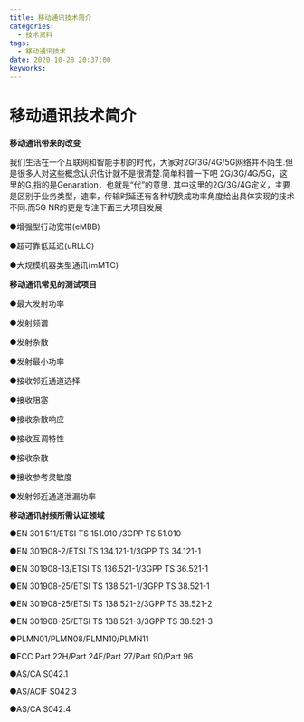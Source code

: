 ```yaml
---
title: 移动通讯技术简介
categories:
  - 技术资料
tags:
  - 移动通讯技术
date: 2020-10-28 20:37:00
keyworks: 
---
```



# 移动通讯技术简介

**移动通讯带来的改变**

 

我们生活在一个互联网和智能手机的时代，大家对2G/3G/4G/5G网络并不陌生.但是很多人对这些概念认识估计就不是很清楚.简单科普一下吧  2G/3G/4G/5G，这里的G,指的是Genaration，也就是“代”的意思. 其中这里的2G/3G/4G定义，主要是区别于业务类型，速率，传输时延还有各种切换成功率角度给出具体实现的技术不同.而5G NR的更是专注下面三大项目发展

●增强型行动宽带(eMBB)

●超可靠低延迟(uRLLC)

●大规模机器类型通讯(mMTC)

 

  

**移动通讯常见的测试项目**

●最大发射功率

●发射频谱

●发射杂散

●发射最小功率

●接收邻近通道选择

●接收阻塞

●接收杂散响应

●接收互调特性

●接收杂散

●接收参考灵敏度

●发射邻近通道泄漏功率

 

**移动通讯射频所需认证领域** 

●EN 301 511/ETSI TS 151.010 /3GPP TS 51.010

●EN 301908-2/ETSI TS 134.121-1/3GPP TS 34.121-1

●EN 301908-13/ETSI TS 136.521-1/3GPP TS 36.521-1

●EN 301908-25/ETSI TS 138.521-1/3GPP TS 38.521-1

●EN 301908-25/ETSI TS 138.521-2/3GPP TS 38.521-2

●EN 301908-25/ETSI TS 138.521-3/3GPP TS 38.521-3

●PLMN01/PLMN08/PLMN10/PLMN11

●FCC Part 22H/Part 24E/Part 27/Part 90/Part 96

●AS/CA S042.1 

●AS/ACIF S042.3 

●AS/CA S042.4

 
